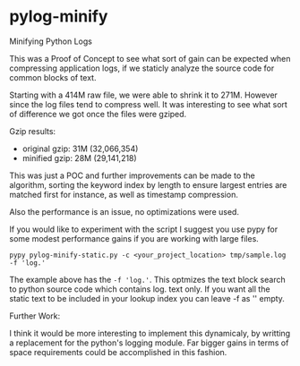 pylog-minify
============

Minifying Python Logs


This was a Proof of Concept to see what sort of gain can be expected when compressing application logs, if we staticly analyze the source code for common blocks of text.

Starting with a 414M raw file, we were able to shrink it to 271M. However since the log files tend to compress well. It was interesting to see what sort of difference we got once the files were gziped.

Gzip results:

- original gzip: 31M (32,066,354)
- minified gzip: 28M (29,141,218)

This was just a POC and further improvements can be made to the algorithm, sorting the keyword index by length to ensure largest entries are matched first for instance, as well as timestamp compression.

Also the performance is an issue, no optimizations were used.

If you would like to experiment with the script I suggest you use pypy for some modest performance gains if you are working with large files.

`pypy pylog-minify-static.py -c <your_project_location> tmp/sample.log -f 'log.'`

The example above has the `-f 'log.'`. This optmizes the text block search to python source code which contains log. text only. If you want all the static text to be included in your lookup index you can leave -f as '' empty.


Further Work:

I think it would be more interesting to implement this dynamicaly, by writting a replacement for the python's logging module. Far bigger gains in terms of space requirements could be accomplished in this fashion. 